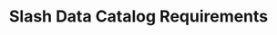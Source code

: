 ---
layout: default
title: Slash Data Catalog Requirements
permalink: /catalog/
filename: catalog.md
---